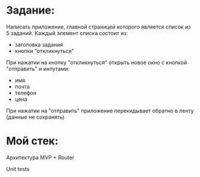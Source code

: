 # Задание:

Написать приложение, главной страницей которого является список из 5 заданий.
Каждый элемент списка состоит из:
- заголовка задания
- кнопки "откликнуться"

При нажатии на кнопку "откликнуться" открыть новое окно с кнопкой "отправить" и инпутами:
- имя
- почта
- телефон
- цена

При нажатии на "отправить" приложение перекидывает обратно в ленту (данные не сохранять) 

# Мой стек:
Архитектура MVP + Router

Unit tests
